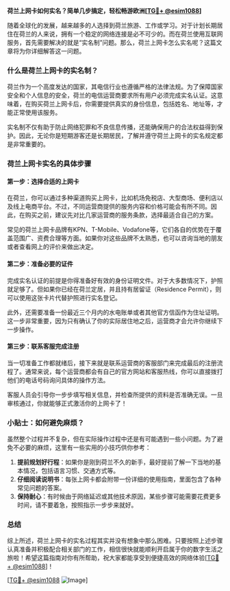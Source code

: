 **荷兰上网卡如何实名？简单几步搞定，轻松畅游欧洲[[TG💪+ @esim1088](https://t.me/s/esim1088)]**

随着全球化的发展，越来越多的人选择到荷兰旅游、工作或学习。对于计划长期居住在荷兰的人来说，拥有一个稳定的网络连接是必不可少的。而在荷兰使用互联网服务，首先需要解决的就是“实名制”问题。那么，荷兰上网卡怎么实名呢？这篇文章将为你详细解答这一问题。

### 什么是荷兰上网卡的实名制？

荷兰作为一个高度发达的国家，其电信行业也遵循严格的法律法规。为了保障国家安全和个人信息的安全，荷兰的电信运营商要求所有用户必须完成实名认证。这意味着，在购买荷兰上网卡后，你需要提供真实的身份信息，包括姓名、地址等，才能正常使用该服务。

实名制不仅有助于防止网络犯罪和不良信息传播，还能确保用户的合法权益得到保护。因此，无论你是短期游客还是长期居民，了解并遵守荷兰上网卡的实名规定都是非常重要的。

### 荷兰上网卡实名的具体步骤

#### 第一步：选择合适的上网卡

在荷兰，你可以通过多种渠道购买上网卡，比如机场免税店、大型商场、便利店以及线上电商平台。不过，不同运营商提供的服务内容和价格可能会有所不同。因此，在购买之前，建议先对比几家运营商的服务条款，选择最适合自己的方案。

常见的荷兰上网卡品牌有KPN、T-Mobile、Vodafone等，它们各自的优势在于覆盖范围广、资费合理等方面。如果你对这些品牌不太熟悉，也可以咨询当地的朋友或者查看网上的评价来做出决定。

#### 第二步：准备必要的证件

完成实名认证的前提是你得准备好有效的身份证明文件。对于大多数情况下，护照就足够了。但如果你已经在荷兰定居，并且持有居留证（Residence Permit），则可以使用这张卡片代替护照进行实名登记。

此外，还需要准备一份最近三个月内的水电账单或者其他官方信函作为住址证明。这一步非常重要，因为只有确认了你的实际居住地之后，运营商才会允许你继续下一步操作。

#### 第三步：联系客服完成注册

当一切准备工作都就绪后，接下来就是联系运营商的客服部门来完成最后的注册流程了。通常来说，每个运营商都会有自己的官方网站和客服热线，你可以直接拨打他们的电话号码询问具体的操作方法。

客服人员会引导你一步步填写相关信息，并检查所提供的资料是否准确无误。一旦审核通过，你就能够正式激活你的上网卡了！

### 小贴士：如何避免麻烦？

虽然整个过程并不复杂，但在实际操作过程中还是有可能遇到一些小问题。为了避免不必要的麻烦，这里有一些实用的小技巧供你参考：

1. **提前规划好行程**：如果你是刚到荷兰不久的新手，最好提前了解一下当地的基本情况，包括语言习惯、交通方式等。
2. **仔细阅读说明书**：每张上网卡都会附带一份详细的使用指南，里面包含了各种常见问题的答案。
3. **保持耐心**：有时候由于网络延迟或其他技术原因，某些步骤可能需要花费更多时间，请不要着急，按照指示一步步来就好。

### 总结

综上所述，荷兰上网卡的实名过程其实并没有想象中那么困难。只要按照上述步骤认真准备并积极配合相关部门的工作，相信很快就能顺利开启属于你的数字生活之旅啦！希望这篇指南对你有所帮助，祝大家都能享受到便捷高效的网络体验[[TG💪+ @esim1088](https://t.me/s/esim1088)]！

[[TG💪+ @esim1088](https://t.me/s/esim1088) ![Image](https://i.postimg.cc/4NQfJmqS/Snipaste-2025-05-13-00-14-12.png)]